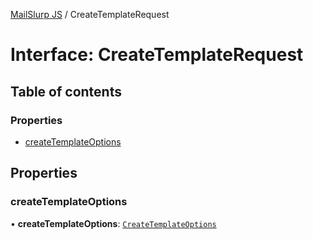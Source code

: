 [MailSlurp JS](../README.md) / CreateTemplateRequest

# Interface: CreateTemplateRequest

## Table of contents

### Properties

- [createTemplateOptions](CreateTemplateRequest.md#createtemplateoptions)

## Properties

### createTemplateOptions

• **createTemplateOptions**: [`CreateTemplateOptions`](CreateTemplateOptions.md)
